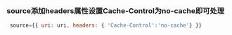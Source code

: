 ### source添加headers属性设置Cache-Control为no-cache即可处理

```javascript
 source={{ uri: uri, headers: { 'Cache-Control':'no-cache'} }}

